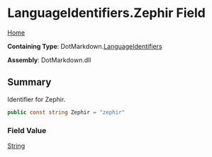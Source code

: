 # LanguageIdentifiers\.Zephir Field

[Home](../../../README.md)

**Containing Type**: DotMarkdown\.[LanguageIdentifiers](../README.md)

**Assembly**: DotMarkdown\.dll

## Summary

Identifier for Zephir\.

```csharp
public const string Zephir = "zephir"
```

### Field Value

[String](https://docs.microsoft.com/en-us/dotnet/api/system.string)

